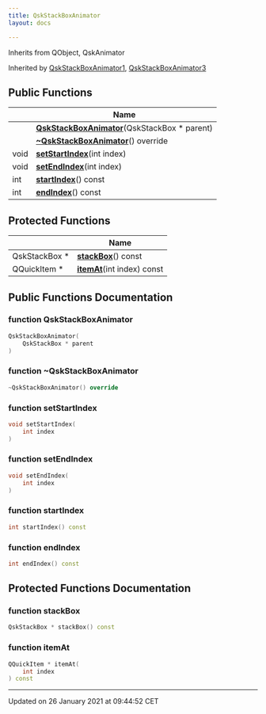 ```yaml
---
title: QskStackBoxAnimator
layout: docs

---
```





Inherits from QObject, QskAnimator

Inherited by [QskStackBoxAnimator1](/docs/classes/class_qsk_stack_box_animator1/), [QskStackBoxAnimator3](/docs/classes/class_qsk_stack_box_animator3/)

## Public Functions

|                | Name           |
| -------------- | -------------- |
| | **[QskStackBoxAnimator](/docs/classes/class_qsk_stack_box_animator/#function-qskstackboxanimator)**(QskStackBox * parent) |
| | **[~QskStackBoxAnimator](/docs/classes/class_qsk_stack_box_animator/#function-~qskstackboxanimator)**() override |
| void | **[setStartIndex](/docs/classes/class_qsk_stack_box_animator/#function-setstartindex)**(int index) |
| void | **[setEndIndex](/docs/classes/class_qsk_stack_box_animator/#function-setendindex)**(int index) |
| int | **[startIndex](/docs/classes/class_qsk_stack_box_animator/#function-startindex)**() const |
| int | **[endIndex](/docs/classes/class_qsk_stack_box_animator/#function-endindex)**() const |

## Protected Functions

|                | Name           |
| -------------- | -------------- |
| QskStackBox * | **[stackBox](/docs/classes/class_qsk_stack_box_animator/#function-stackbox)**() const |
| QQuickItem * | **[itemAt](/docs/classes/class_qsk_stack_box_animator/#function-itemat)**(int index) const |

## Public Functions Documentation

### function QskStackBoxAnimator

```cpp
QskStackBoxAnimator(
    QskStackBox * parent
)
```


### function ~QskStackBoxAnimator

```cpp
~QskStackBoxAnimator() override
```


### function setStartIndex

```cpp
void setStartIndex(
    int index
)
```


### function setEndIndex

```cpp
void setEndIndex(
    int index
)
```


### function startIndex

```cpp
int startIndex() const
```


### function endIndex

```cpp
int endIndex() const
```


## Protected Functions Documentation

### function stackBox

```cpp
QskStackBox * stackBox() const
```


### function itemAt

```cpp
QQuickItem * itemAt(
    int index
) const
```


-------------------------------

Updated on 26 January 2021 at 09:44:52 CET